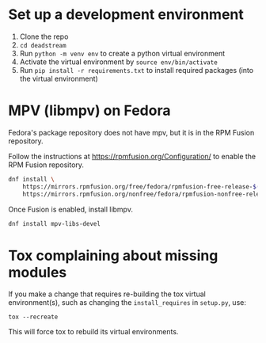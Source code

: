 # Set up a development environment

1. Clone the repo
2. `cd deadstream`
2. Run `python -m venv env` to create a python virtual environment
3. Activate the virtual environment by `source env/bin/activate`
4. Run `pip install -r requirements.txt` to install required packages (into the virtual environment)

# MPV (libmpv) on Fedora

Fedora's package repository does not have mpv, but it is in the RPM Fusion repository.

Follow the instructions at https://rpmfusion.org/Configuration/ to enable the RPM Fusion
repository.

```bash
dnf install \
    https://mirrors.rpmfusion.org/free/fedora/rpmfusion-free-release-$(rpm -E %fedora).noarch.rpm \
    https://mirrors.rpmfusion.org/nonfree/fedora/rpmfusion-nonfree-release-$(rpm -E %fedora).noarch.rpm
```

Once Fusion is enabled, install libmpv.

```bash
dnf install mpv-libs-devel
```

# Tox complaining about missing modules

If you make a change that requires re-building the tox virtual environment(s),
such as changing the `install_requires` in `setup.py`, use:

```
tox --recreate
```

This will force tox to rebuild its virtual environments.

